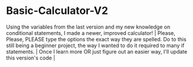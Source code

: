 # Basic-Calculator-V2
Using the variables from the last version and my new knowledge on conditional statements, I made a newer, improved calculator! | Please, Please, PLEASE type the options
the exact way they are spelled. Do to this still being a beginner project, the way I wanted to do it required to many if statements. | Once I learn more OR
just figure out an easier way, I'll update this version's code |
